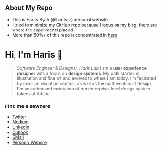 ## About My Repo

- This is Harits Syah (@haritssr) personal website
- I tried to minimize my GitHub repo because I focus on my blog, there are where the experiments placed
- More than 50%+ of this repo is concentrated in [here](https://github.com/haritssr/haritssr/tree/main/pages/experiments)

# Hi, I'm Haris 👋

> _Software Engineer & Designer, Haris Lab_
> I am a **user experience designer** with a focus on **design systems**. My path started in illustration and fine art and evolved to where I am today. I'm facinated by color an visual perception, as well as the mathematics of design. I'm an author and maintainer of our enterprise-level design system tokens at Adobe.

### Find me elsewhere

- [Twitter](https://twitter.com/NateBaldwinArt)
- [Medium](https://medium.com/@NateBaldwin)
- [LinkedIn](https://www.linkedin.com/in/haritssr)
- [Outlook](mailto:haritssr@outlook.co.id)
- [GMail](mailto:haritssr@gmail.com)
- [Personal Website](https://www.haritssr.com)
